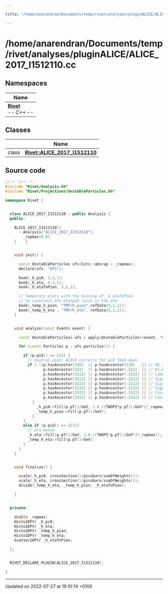 ```yaml
---

title: "/home/anarendran/Documents/temp/rivet/analyses/pluginALICE/ALICE_2017_I1512110.cc"

---
```


# /home/anarendran/Documents/temp/rivet/analyses/pluginALICE/ALICE_2017_I1512110.cc



## Namespaces

| Name           |
| -------------- |
| **[Rivet](http://example.org/namespaces/namespacerivet/)** <br>-*- C++ -*-  |

## Classes

|                | Name           |
| -------------- | -------------- |
| class | **[Rivet::ALICE_2017_I1512110](http://example.org/classes/classrivet_1_1alice__2017__i1512110/)**  |




## Source code

```cpp
//-*- C++ -*-
#include "Rivet/Analysis.hh"
#include "Rivet/Projections/UnstableParticles.hh"

namespace Rivet {


  class ALICE_2017_I1512110 : public Analysis {
  public:

    ALICE_2017_I1512110()
      : Analysis("ALICE_2017_I1512110"),
        _rapmax(0.8)
    {    }


    void init() {

      const UnstableParticles ufs(Cuts::absrap < _rapmax);
      declare(ufs, "UFS");

      book(_h_pi0, 3,1,1);
      book(_h_eta, 4,1,1);
      book(_h_etaToPion, 5,1,1);

      // temporary plots with the binning of _h_etaToPion
      // to construct the eta/pi0 ratio in the end
      book(_temp_h_pion, "TMP/h_pion",refData(5,1,1));
      book(_temp_h_eta , "TMP/h_eta", refData(5,1,1));
    }


    void analyze(const Event& event) {

      const UnstableParticles& ufs = apply<UnstableParticles>(event, "UFS");

      for (const Particle& p : ufs.particles()) {

        if (p.pid() == 111) {
          // neutral pion; ALICE corrects for pi0 feed-down
          if ( !(p.hasAncestor(310)  || p.hasAncestor(130)   || // K0_s, K0_l
                 p.hasAncestor(321)  || p.hasAncestor(-321)  || // K+,K-
                 p.hasAncestor(3122) || p.hasAncestor(-3122) || // Lambda, Anti-Lambda
                 p.hasAncestor(3212) || p.hasAncestor(-3212) || // Sigma0
                 p.hasAncestor(3222) || p.hasAncestor(-3222) || // Sigmas
                 p.hasAncestor(3112) || p.hasAncestor(-3112) || // Sigmas
                 p.hasAncestor(3322) || p.hasAncestor(-3322) || // Cascades
                 p.hasAncestor(3312) || p.hasAncestor(-3312) )) // Cascades
            {
              _h_pi0->fill(p.pT()/GeV, 1.0 /(TWOPI*p.pT()/GeV*2*_rapmax));
              _temp_h_pion->fill(p.pT()/GeV);
            }
        }
        else if (p.pid() == 221){
          // eta meson
          _h_eta->fill(p.pT()/GeV, 1.0 /(TWOPI*p.pT()/GeV*2*_rapmax));
          _temp_h_eta->fill(p.pT()/GeV);
        }
      }
    }


    void finalize() {

      scale(_h_pi0, crossSection()/picobarn/sumOfWeights());
      scale(_h_eta, crossSection()/picobarn/sumOfWeights());
      divide(_temp_h_eta, _temp_h_pion, _h_etaToPion);

    }


  private:

    double _rapmax;
    Histo1DPtr _h_pi0;
    Histo1DPtr _h_eta;
    Histo1DPtr _temp_h_pion;
    Histo1DPtr _temp_h_eta;
    Scatter2DPtr _h_etaToPion;

  };


  RIVET_DECLARE_PLUGIN(ALICE_2017_I1512110);

}
```


-------------------------------

Updated on 2022-07-27 at 19:10:14 +0100
